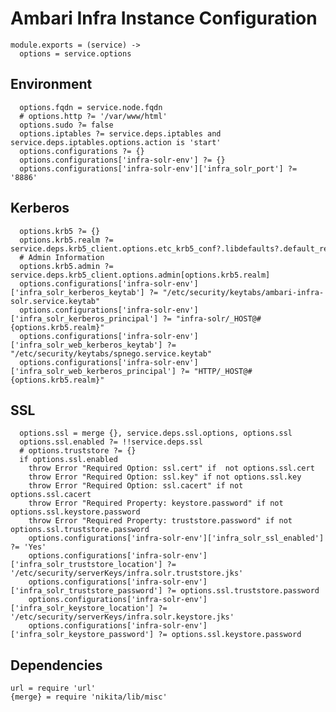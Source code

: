 
# Ambari Infra Instance Configuration

    module.exports = (service) ->
      options = service.options

## Environment

      options.fqdn = service.node.fqdn
      # options.http ?= '/var/www/html'
      options.sudo ?= false
      options.iptables ?= service.deps.iptables and service.deps.iptables.options.action is 'start'
      options.configurations ?= {}
      options.configurations['infra-solr-env'] ?= {}
      options.configurations['infra-solr-env']['infra_solr_port'] ?= '8886'

## Kerberos

      options.krb5 ?= {}
      options.krb5.realm ?= service.deps.krb5_client.options.etc_krb5_conf?.libdefaults?.default_realm
      # Admin Information
      options.krb5.admin ?= service.deps.krb5_client.options.admin[options.krb5.realm]
      options.configurations['infra-solr-env']['infra_solr_kerberos_keytab'] ?= "/etc/security/keytabs/ambari-infra-solr.service.keytab"
      options.configurations['infra-solr-env']['infra_solr_kerberos_principal'] ?= "infra-solr/_HOST@#{options.krb5.realm}"
      options.configurations['infra-solr-env']['infra_solr_web_kerberos_keytab'] ?= "/etc/security/keytabs/spnego.service.keytab"
      options.configurations['infra-solr-env']['infra_solr_web_kerberos_principal'] ?= "HTTP/_HOST@#{options.krb5.realm}"

## SSL
  
      options.ssl = merge {}, service.deps.ssl.options, options.ssl 
      options.ssl.enabled ?= !!service.deps.ssl
      # options.truststore ?= {}
      if options.ssl.enabled
        throw Error "Required Option: ssl.cert" if  not options.ssl.cert
        throw Error "Required Option: ssl.key" if not options.ssl.key
        throw Error "Required Option: ssl.cacert" if not options.ssl.cacert
        throw Error "Required Property: keystore.password" if not options.ssl.keystore.password
        throw Error "Required Property: truststore.password" if not options.ssl.truststore.password
        options.configurations['infra-solr-env']['infra_solr_ssl_enabled'] ?= 'Yes'
        options.configurations['infra-solr-env']['infra_solr_truststore_location'] ?= '/etc/security/serverKeys/infra.solr.truststore.jks'
        options.configurations['infra-solr-env']['infra_solr_truststore_password'] ?= options.ssl.truststore.password
        options.configurations['infra-solr-env']['infra_solr_keystore_location'] ?= '/etc/security/serverKeys/infra.solr.keystore.jks'
        options.configurations['infra-solr-env']['infra_solr_keystore_password'] ?= options.ssl.keystore.password

## Dependencies

    url = require 'url'
    {merge} = require 'nikita/lib/misc'
